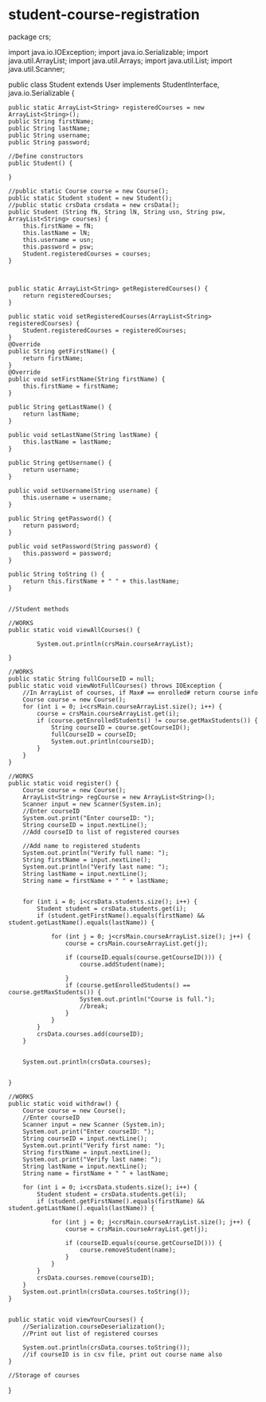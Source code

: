 # student-course-registration
package crs;

import java.io.IOException;
import java.io.Serializable;
import java.util.ArrayList;
import java.util.Arrays;
import java.util.List;
import java.util.Scanner;

public class Student extends User implements StudentInterface, java.io.Serializable {
	
	public static ArrayList<String> registeredCourses = new ArrayList<String>();
	public String firstName;
	public String lastName;
	public String username;
	public String password;
	
	//Define constructors
	public Student() {
		
	}
	
	//public static Course course = new Course();
	public static Student student = new Student();
	//public static crsData crsdata = new crsData();
	public Student (String fN, String lN, String usn, String psw, ArrayList<String> courses) {
		this.firstName = fN;
		this.lastName = lN;
		this.username = usn;
		this.password = psw;
		Student.registeredCourses = courses;
	}
	
	

	public static ArrayList<String> getRegisteredCourses() {
		return registeredCourses;
	}

	public static void setRegisteredCourses(ArrayList<String> registeredCourses) {
		Student.registeredCourses = registeredCourses;
	}
	@Override
	public String getFirstName() {
		return firstName;
	}
	@Override
	public void setFirstName(String firstName) {
		this.firstName = firstName;
	}

	public String getLastName() {
		return lastName;
	}

	public void setLastName(String lastName) {
		this.lastName = lastName;
	}

	public String getUsername() {
		return username;
	}

	public void setUsername(String username) {
		this.username = username;
	}

	public String getPassword() {
		return password;
	}

	public void setPassword(String password) {
		this.password = password;
	}
	
	public String toString () {
		return this.firstName + " " + this.lastName;
	}

	
	//Student methods
	
	//WORKS
	public static void viewAllCourses() {

			System.out.println(crsMain.courseArrayList);
		
	}

	//WORKS
	public static String fullCourseID = null;
	public static void viewNotFullCourses() throws IOException {
		//In ArrayList of courses, if Max# == enrolled# return course info
		Course course = new Course();
		for (int i = 0; i<crsMain.courseArrayList.size(); i++) {
			course = crsMain.courseArrayList.get(i);
			if (course.getEnrolledStudents() != course.getMaxStudents()) {
				String courseID = course.getCourseID();
				fullCourseID = courseID;
				System.out.println(courseID);
			}
		}
	}

	//WORKS
	public static void register() {
		Course course = new Course();
		ArrayList<String> regCourse = new ArrayList<String>();
		Scanner input = new Scanner(System.in);
		//Enter courseID
		System.out.print("Enter courseID: ");
		String courseID = input.nextLine();
		//Add courseID to list of registered courses
		
		//Add name to registered students
		System.out.println("Verify full name: ");
		String firstName = input.nextLine();
		System.out.println("Verify last name: ");
		String lastName = input.nextLine();
		String name = firstName + " " + lastName;
				
		
		for (int i = 0; i<crsData.students.size(); i++) {
			Student student = crsData.students.get(i);
			if (student.getFirstName().equals(firstName) && student.getLastName().equals(lastName)) {
				
				for (int j = 0; j<crsMain.courseArrayList.size(); j++) {
					course = crsMain.courseArrayList.get(j);
					
					if (courseID.equals(course.getCourseID())) {
						course.addStudent(name);
						
					}
					if (course.getEnrolledStudents() == course.getMaxStudents()) {
						System.out.println("Course is full.");
						//break;
					}
				}
			}
			crsData.courses.add(courseID);
		}
		
		
		System.out.println(crsData.courses);

		
	}

	//WORKS
	public static void withdraw() {
		Course course = new Course();
		//Enter courseID
		Scanner input = new Scanner (System.in);
		System.out.print("Enter courseID: ");
		String courseID = input.nextLine();
		System.out.print("Verify first name: ");
		String firstName = input.nextLine();
		System.out.print("Verify last name: ");
		String lastName = input.nextLine();
		String name = firstName + " " + lastName;
		
		for (int i = 0; i<crsData.students.size(); i++) {
			Student student = crsData.students.get(i);
			if (student.getFirstName().equals(firstName) && student.getLastName().equals(lastName)) {
				
				for (int j = 0; j<crsMain.courseArrayList.size(); j++) {
					course = crsMain.courseArrayList.get(j);
					
					if (courseID.equals(course.getCourseID())) {
						course.removeStudent(name);
					}
				}
			}
			crsData.courses.remove(courseID);
		}
		System.out.println(crsData.courses.toString());
	}

	
	public static void viewYourCourses() {
		//Serialization.courseDeserialization();
		//Print out list of registered courses
		
		System.out.println(crsData.courses.toString());
		//if courseID is in csv file, print out course name also
	}
	
	//Storage of courses
	
		
	
	
	

}

